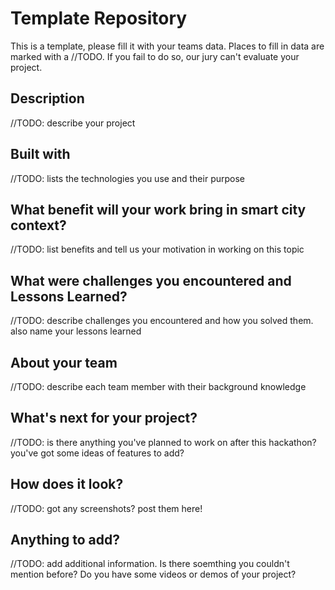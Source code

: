 # Template Repository
This is a template, please fill it with your teams data. Places to fill in data are marked with a //TODO. If you fail to do so, our jury can't evaluate your project. 

## Description 
//TODO: describe your project

## Built with
//TODO: lists the technologies you use and their purpose

## What benefit will your work bring in smart city context?
//TODO: list benefits and tell us your motivation in working on this topic

## What were challenges you encountered and Lessons Learned?
//TODO: describe challenges you encountered and how you solved them. also name your lessons learned

## About your team
//TODO: describe each team member with their background knowledge

## What's next for your project?
//TODO: is there anything you've planned to work on after this hackathon? you've got some ideas of features to add? 

## How does it look?
//TODO: got any screenshots? post them here!

## Anything to add?
//TODO: add additional information. Is there soemthing you couldn't mention before? Do you have some videos or demos of your project?
